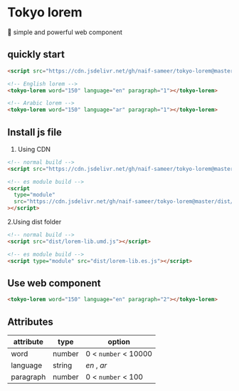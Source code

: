 # Tokyo lorem

🚀 simple and powerful web component

## quickly start

```html
<script src="https://cdn.jsdelivr.net/gh/naif-sameer/tokyo-lorem@master/dist/lorem-lib.umd.js"></script>

<!-- English lorem -->
<tokyo-lorem word="150" language="en" paragraph="1"></tokyo-lorem>

<!-- Arabic lorem -->
<tokyo-lorem word="150" language="ar" paragraph="1"></tokyo-lorem>
```

## Install js file

1. Using CDN

```html
<!-- normal build -->
<script src="https://cdn.jsdelivr.net/gh/naif-sameer/tokyo-lorem@master/dist/lorem-lib.umd.js"></script>
```

```html
<!-- es module build -->
<script
  type="module"
  src="https://cdn.jsdelivr.net/gh/naif-sameer/tokyo-lorem@master/dist/lorem-lib.es.js"
></script>
```

2.Using dist folder

```html
<!-- normal build -->
<script src="dist/lorem-lib.umd.js"></script>
```

```html
<!-- es module build -->
<script type="module" src="dist/lorem-lib.es.js"></script>
```

## Use web component

```html
<tokyo-lorem word="150" language="en" paragraph="2"></tokyo-lorem>
```

## Attributes

| attribute | type   | option               |
| --------- | ------ | -------------------- |
| word      | number | 0 < `number` < 10000 |
| language  | string | _en_ , _ar_          |
| paragraph | number | 0 < `number` < 100   |
